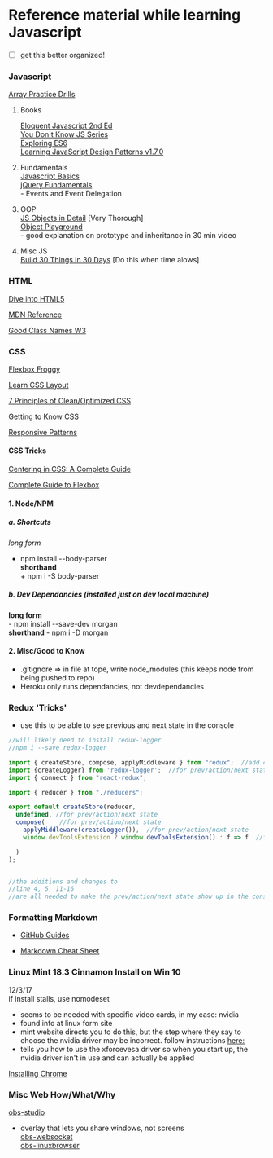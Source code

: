 # Reference material while learning Javascript
- [ ] get this better organized!


### Javascript
  
[Array Practice Drills](https://www.w3resource.com/javascript-exercises/javascript-array-exercises.php)


1. Books

    [Eloquent Javascript 2nd Ed](http://eloquentjavascript.net/index.html)  
    [You Don't Know JS Series](https://github.com/getify/You-Dont-Know-JS/blob/master/README.md)  
    [Exploring ES6](http://exploringjs.com/es6/index.html#toc_ch_about-book)  
    [Learning JavaScript Design Patterns v1.7.0](https://addyosmani.com/resources/essentialjsdesignpatterns/book/)

2. Fundamentals  
    [Javascript Basics](https://autotelicum.github.io/Smooth-CoffeeScript/literate/js-intro.html#arrays)  
    [jQuery Fundamentals](http://jqfundamentals.com/chapter/events)  
        - Events and Event Delegation

2. OOP  
    [JS Objects in Detail](http://javascriptissexy.com/javascript-objects-in-detail/) [Very Thorough]  
    [Object Playground](http://www.objectplayground.com)  
        - good explanation on prototype and inheritance in 30 min video

3. Misc JS  
    [Build 30 Things in 30 Days](https://javascript30.com) [Do this when time alows]

### HTML
[Dive into HTML5](http://diveintohtml5.info)

[MDN Reference](https://developer.mozilla.org/en-US/docs/Web/HTML/Element)

[Good Class Names W3](https://www.w3.org/QA/Tips/goodclassnames)

### CSS
[Flexbox Froggy](http://flexboxfroggy.com)

[Learn CSS Layout](http://learnlayout.com/toc.html)

[7 Principles of Clean/Optimized CSS](https://www.smashingmagazine.com/2008/08/7-principles-of-clean-and-optimized-css-code/)

[Getting to Know CSS](https://learn.shayhowe.com/html-css/getting-to-know-css/)

[Responsive Patterns](https://bradfrost.github.io/this-is-responsive/patterns.html)

#### CSS Tricks
[Centering in CSS: A Complete Guide](https://css-tricks.com/centering-css-complete-guide/)

[Complete Guide to Flexbox](https://css-tricks.com/snippets/css/a-guide-to-flexbox/)

 


#### 1. Node/NPM  
   ##### a. Shortcuts  
   *long form*  
   + npm install --body-parser  
  **shorthand**  
    + npm i -S body-parser

##### b. Dev Dependancies (installed just on dev local machine)  
  **long form**  
     - npm install --save-dev morgan  
  **shorthand**
     - npm i -D morgan

   #### 2. Misc/Good to Know  
   - .gitignore => in file at tope, write node_modules (this keeps node from being pushed to repo)  
   - Heroku only runs dependancies, not devdependancies  
   
   




### Redux 'Tricks'  
- use this to be able to see previous and next state in the console

```javascript
//will likely need to install redux-logger
//npm i --save redux-logger

import { createStore, compose, applyMiddleware } from "redux";  //add compose and applyMiddleware for prev/action/next state
import {createLogger} from 'redux-logger';  //for prev/action/next state
import { connect } from "react-redux";

import { reducer } from "./reducers";

export default createStore(reducer,
  undefined, //for prev/action/next state
  compose(    //for prev/action/next state
    applyMiddleware(createLogger()),  //for prev/action/next state
    window.devToolsExtension ? window.devToolsExtension() : f => f  //for prev/action/next state

  )
);


//the additions and changes to 
//line 4, 5, 11-16
//are all needed to make the prev/action/next state show up in the console
```


### Formatting Markdown

- [GitHub Guides](https://guides.github.com/features/mastering-markdown/)

- [Markdown Cheat Sheet](https://github.com/adam-p/markdown-here/wiki/Markdown-Cheatsheet)

### Linux Mint 18.3 Cinnamon Install on Win 10 
12/3/17  
if install stalls, use nomodeset  
   - seems to be needed with specific video cards, in my case: nvidia  
   - found info at linux form site  
   - mint website directs you to do this, but the step where they say to choose the nvidia driver may be incorrect. follow instructions [here:](https://forums.linuxmint.com/viewtopic.php?t=122257)  
   - tells you how to use the xforcevesa driver so when you start up, the nvidia driver isn't in use and can actually be applied

[Installing Chrome](https://winaero.com/blog/install-google-chrome-linux-mint-18/)  

### Misc Web How/What/Why
[obs-studio](https://github.com/jp9000/obs-studio/wiki/Install-Instructions#debian-based-build-directions)  
- overlay that lets you share windows, not screens  
[obs-websocket](https://github.com/Palakis/obs-websocket)  
[obs-linuxbrowser](https://github.com/bazukas/obs-linuxbrowser) 

